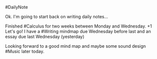 #DailyNote 

Ok. I'm going to start back on writing daily notes...

Finished #Calculus for two weeks between Monday and Wednesday. +1 Let's go!
I have a #Writing mindmap due Wednesday before last and an essay due last Wednesday (yesterday)

Looking forward to a good mind map and maybe some sound design #Music later today.